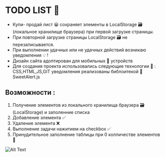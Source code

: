 <h1>TODO LIST &#128210</h1>

<ul>
<li>Купи- продай лист &#128512 сохраняет элементы в LocalStorage &#128451 (локальное хранилище браузера) при первой загрузке страницы.</li>
<li>При повторной загрузке страницы LocalStorage &#128451 не перезаписывается.</li>
<li>При выполнении удачных или не удачных действий возникаю уведомления &#128161 !</li>
<li>Дизайн сайта адоптирован для мобильных &#128242 устройств</li>
<li>Для создания проекта использовались следующие технологии &#128190 : CSS,HTML,JS,GIT уведомления реализованы библоитекой &#127852 SweetAlert.js</li>
</ul>

<h2>Возможности :</h2>
<ol>
  <li>Получение элементов из локального хранилища браузера &#128451 (LocalStorage) и заполенние списка</li>
  <li>Добавление элемента &#9989</li>
  <li>Удаление элемента &#10060</li>
  <li>Выполнение задачи нажитием на checkbox &#9989</li>
  <li>Принудительное заполнение таблицы при 0 колличестве элементов &#128260</li>
</ol>


![Alt Text](https://j.gifs.com/yw888w.gif)
